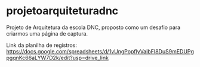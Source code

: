 # projetoarquiteturadnc
Projeto de Arquitetura da escola DNC, proposto como um desafio para criarmos uma página de captura.


Link da planilha de registros: https://docs.google.com/spreadsheets/d/1vUngPopflyVaibFI8DuS9mEDUPgpgqnKc66aLYW7D2k/edit?usp=drive_link

